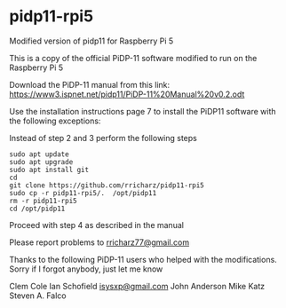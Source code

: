 # pidp11-rpi5
Modified version of pidp11 for Raspberry Pi 5

This is a copy of the official PiDP-11 software modified
to run on the Raspberry Pi 5

Download the PiDP-11 manual from this link:
https://www3.ispnet.net/pidp11/PiDP-11%20Manual%20v0.2.odt

Use the installation instructions page 7 to install the
PiDP11 software with the following exceptions:

Instead of step 2 and 3 perform the following steps


    sudo apt update
    sudo apt upgrade
    sudo apt install git
    cd
    git clone https://github.com/rricharz/pidp11-rpi5
    sudo cp -r pidp11-rpi5/.  /opt/pidp11
    rm -r pidp11-rpi5
    cd /opt/pidp11


Proceed with step 4 as described in the manual

Please report problems to rricharz77@gmail.com

Thanks to the following PiDP-11 users who helped with the
modifications. Sorry if I forgot anybody, just let me know

Clem Cole
Ian Schofield
isysxp@gmail.com
John Anderson
Mike Katz
Steven A. Falco